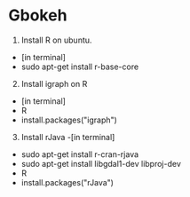 # Gbokeh















1. Install R on ubuntu. 
  - [in terminal]
  - sudo apt-get install r-base-core

2. Install igraph on R
  - [in terminal]
  - R
  - install.packages("igraph")
  
3. Install rJava 
  -[in terminal]
  - sudo apt-get install r-cran-rjava
  - sudo apt-get install libgdal1-dev libproj-dev
  - R
  - install.packages("rJava")


  
